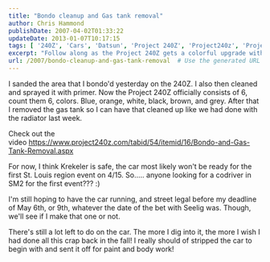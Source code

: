```yaml
---
title: "Bondo cleanup and Gas tank removal"
author: Chris Hammond
publishDate: 2007-04-02T01:33:22
updateDate: 2013-01-07T10:17:15
tags: [ '240Z', 'Cars', 'Datsun', 'Project 240Z', 'Project240z', 'Project240Zcom', 'Video', 'Videos' ]
excerpt: "Follow along as the Project 240Z gets a colorful upgrade with Bondo and primer. Gas tank removal prep also underway. Watch the progress here!"
url: /2007/bondo-cleanup-and-gas-tank-removal  # Use the generated URL with year
---
```

<P>I sanded the area that I bondo'd yesterday on the 240Z. I also then cleaned and sprayed it with primer. Now the Project 240Z officially consists of 6, count them 6, colors. Blue, orange, white, black, brown, and grey. After that I removed the gas tank so I can have that cleaned up like we had done with the radiator last week. </P> <P>Check out the video&nbsp;<A href="/tabid/54/itemid/16/Bondo-and-Gas-Tank-Removal.aspx">https://www.project240z.com/tabid/54/itemid/16/Bondo-and-Gas-Tank-Removal.aspx</A></P> <P>For now, I think Krekeler is safe, the car most likely won't be ready for the first St. Louis region event on 4/15. So..... anyone looking for a codriver in SM2 for the first event??? :)</P> <P>I'm still hoping to have the car running, and street legal before my deadline of May 6th, or 9th, whatever the date of the bet with Seelig was. Though, we'll see if I make that one or not.</P> <P>There's still a lot left to do on the car. The more I dig into it, the more I wish I had done all this crap back in the fall! I really should of stripped the car to begin with and sent it off for paint and body work!</P>


